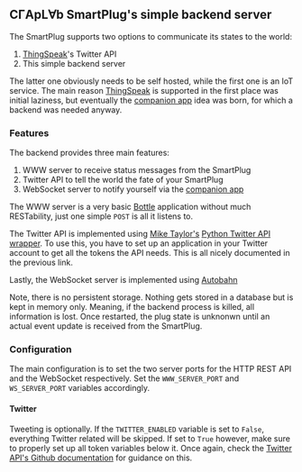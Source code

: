 ## C&#x0413;ApL&#x2200;b SmartPlug's simple backend server

The SmartPlug supports two options to communicate its states to the world:

1. [ThingSpeak](https://thingspeak.com/)'s Twitter API
1. This simple backend server

The latter one obviously needs to be self hosted, while the first one is an
IoT service. The main reason [ThingSpeak](https://thingspeak.com/) is
supported in the first place was initial laziness, but eventually the
[companion app](../PlugBuddy/) idea was born, for which a backend was needed
anyway.

### Features

The backend provides three main features:

1. WWW server to receive status messages from the SmartPlug
1. Twitter API to tell the world the fate of your SmartPlug
1. WebSocket server to notify yourself via the [companion app](../PlugBuddy)

The WWW server is a very basic [Bottle](https://bottlepy.org/) application
without much RESTability, just one simple `POST` is all it listens to.

The Twitter API is implemented using [Mike Taylor's](https://github.com/bear/)
[Python Twitter API wrapper](https://github.com/bear/python-twitter). To use
this, you have to set up an application in your Twitter account to get all the
tokens the API needs. This is all nicely documented in the previous link.

Lastly, the WebSocket server is implemented using
[Autobahn](http://autobahn.ws/python/)

Note, there is no persistent storage. Nothing gets stored in a database but
is kept in memory only. Meaning, if the backend process is killed, all
information is lost. Once restarted, the plug state is unknonwn until an
actual event update is received from the SmartPlug.


### Configuration

The main configuration is to set the two server ports for the HTTP REST API and
the WebSocket respectively. Set the `WWW_SERVER_PORT` and `WS_SERVER_PORT`
variables accordingly.

#### Twitter
Tweeting is optionally. If the `TWITTER_ENABLED` variable is set to `False`,
everything Twitter related will be skipped. If set to `True` however, make sure
to properly set up all token variables below it. Once again, check the
[Twitter API's Github documentation](https://github.com/bear/python-twitter)
for guidance on this.

